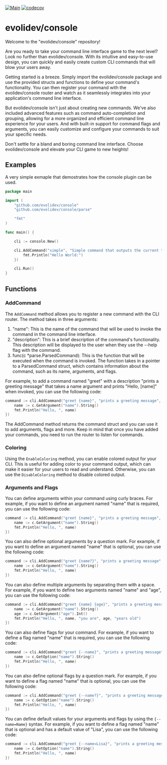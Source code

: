 [![Main](https://github.com/evolidev/console/actions/workflows/test.yml/badge.svg)](https://github.com/evolidev/console/actions/workflows/test.yml)
[![codecov](https://codecov.io/github/evolidev/console/branch/dev/graph/badge.svg?token=6AGWZTOSKO)](https://codecov.io/github/evolidev/console)

# evolidev/console

Welcome to the "evolidev/console" repository!

Are you ready to take your command line interface game to the next level? Look no further than evolidev/console. With its intuitive and easy-to-use design, you can quickly and easily create custom CLI commands that will blow your users away.

Getting started is a breeze. Simply import the evolidev/console package and use the provided structs and functions to define your command's functionality. You can then register your command with the evolidev/console router and watch as it seamlessly integrates into your application's command line interface.

But evolidev/console isn't just about creating new commands. We've also included advanced features such as command auto-completion and grouping, allowing for a more organized and efficient command line experience for your users. And with built-in support for command flags and arguments, you can easily customize and configure your commands to suit your specific needs.

Don't settle for a bland and boring command line interface. Choose evolidev/console and elevate your CLI game to new heights!

## Examples

A very simple exmaple that demostrates how the console plugin can be used.
```go
package main

import (
    "github.com/evolidev/console"
    "github.com/evolidev/console/parse"

    "fmt"
)

func main() {

    cli := console.New()

    cli.AddCommand("simple", "Simple command that outputs the current time", func(c *parse.ParsedCommand) {
        fmt.Println("Hello World:")
    })

    cli.Run()
}

```

## Functions

### AddCommand

The `AddCommand` method allows you to register a new command with the CLI router. The method takes in three arguments:

1. "name": This is the name of the command that will be used to invoke the command in the command line interface.
2. "description": This is a brief description of the command's functionality. This description will be displayed to the user when they use the --help flag with the command.
3. func(c *parse.ParsedCommand): This is the function that will be executed when the command is invoked. The function takes in a pointer to a ParsedCommand struct, which contains information about the command, such as its name, arguments, and flags.

For example, to add a command named "greet" with a description "prints a greeting message" that takes a name argument and prints "Hello, [name]" when invoked, you can use the following code:

```go
command := cli.AddCommand("greet {name}", "prints a greeting message", func(c *parse.ParsedCommand){
    name := c.GetArgument("name").String()
    fmt.Println("Hello, ", name)
})
```

The AddCommand method returns the command struct and you can use it to add arguments, flags and more. Keep in mind that once you have added your commands, you need to run the router to listen for commands.

### Coloring

Using the `EnableColoring` method, you can enable colored output for your CLI. This is useful for adding color to your command output, which can make it easier for your users to read and understand.
Otherwise, you can use the `DisableColoring` method to disable colored output.

### Arguments and Flags

You can define arguments within your command using curly braces. For example, if you want to define an argument named "name" that is required, you can use the following code:

```go
command := cli.AddCommand("greet {name}", "prints a greeting message", func(c *parse.ParsedCommand){
    name := c.GetArgument("name").String()
    fmt.Println("Hello, ", name)
})
```

You can also define optional arguments by a question mark. For example, if you want to define an argument named "name" that is optional, you can use the following code:

```go
command := cli.AddCommand("greet {name?}", "prints a greeting message", func(c *parse.ParsedCommand){
    name := c.GetArgument("name").String()
    fmt.Println("Hello, ", name)
})
```

You can also define multiple arguments by separating them with a space. For example, if you want to define two arguments named "name" and "age", you can use the following code:

```go
command := cli.AddCommand("greet {name} {age}", "prints a greeting message", func(c *parse.ParsedCommand){
    name := c.GetArgument("name").String()
    age := c.GetArgument("age").Int()
    fmt.Println("Hello, ", name, "you are", age, "years old")
})
```

You can also define flags for your command. For example, if you want to define a flag named "name" that is required, you can use the following code:

```go
command := cli.AddCommand("greet {--name}", "prints a greeting message", func(c *parse.ParsedCommand){
    name := c.GetOption("name").String()
    fmt.Println("Hello, ", name)
})
```

You can also define optional flags by a question mark. For example, if you want to define a flag named "name" that is optional, you can use the following code:

```go
command := cli.AddCommand("greet {--name?}", "prints a greeting message", func(c *parse.ParsedCommand){
    name := c.GetOption("name").String()
    fmt.Println("Hello, ", name)
})
```

You can define default values for your arguments and flags by using the `{--name=Name}` syntax. For example, if you want to define a flag named "name" that is optional and has a default value of "Lisa", you can use the following code:

```go
command := cli.AddCommand("greet {--name=Lisa}", "prints a greeting message", func(c *parse.ParsedCommand){
    name := c.GetOption("name").String()
    fmt.Println("Hello, ", name)
})

```
